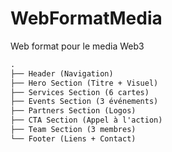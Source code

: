 # WebFormatMedia
Web format pour le media Web3

```HTML Structure
.
├── Header (Navigation)
├── Hero Section (Titre + Visuel)
├── Services Section (6 cartes)
├── Events Section (3 événements)
├── Partners Section (Logos)
├── CTA Section (Appel à l'action)
├── Team Section (3 membres)
└── Footer (Liens + Contact)
```
